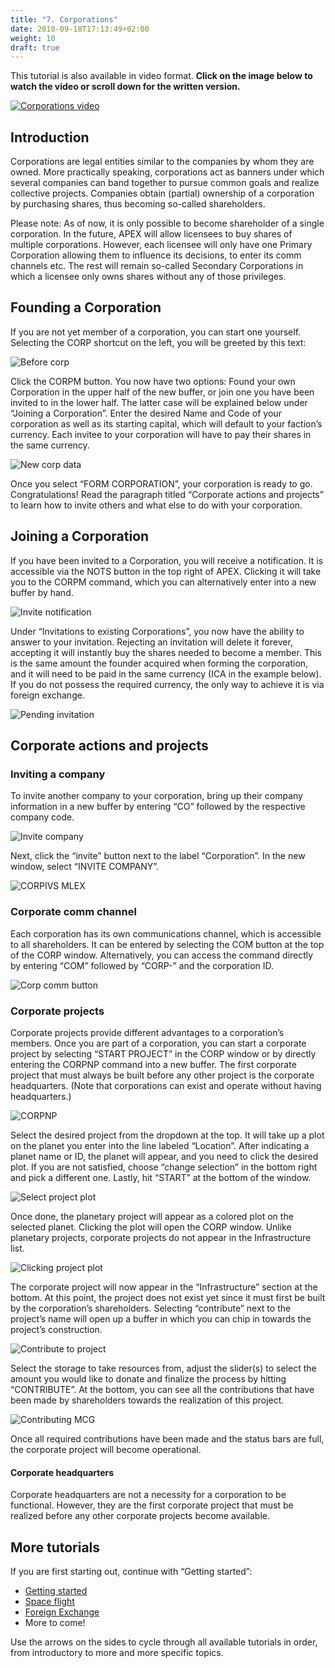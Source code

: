 ```yaml
---
title: "7. Corporations"
date: 2018-09-18T17:13:49+02:00
weight: 10
draft: true
---
```


This tutorial is also available in video format. __Click on the image below to watch the video or scroll down for the written version.__

[![Corporations video](thumbnail-tutorial-6.jpg)](https://youtu.be/xxxxxxxxxxxxxxxx)

## Introduction

Corporations are legal entities similar to the companies by whom they are owned. More practically speaking, corporations act as banners under which several companies can band together to pursue common goals and realize collective projects. Companies obtain (partial) ownership of a corporation by purchasing shares, thus becoming so-called shareholders.

Please note: As of now, it is only possible to become shareholder of a single corporation. In the future, APEX will allow licensees to buy shares of multiple corporations. However, each licensee will only have one Primary Corporation allowing them to influence its decisions, to enter its comm channels etc. The rest will remain so-called Secondary Corporations in which a licensee only owns shares without any of those privileges.

## Founding a Corporation

If you are not yet member of a corporation, you can start one yourself. Selecting the CORP shortcut on the left, you will be greeted by this text:

![Before corp](before-corp.png)

Click the CORPM button. You now have two options: Found your own Corporation in the upper half of the new buffer, or join one you have been invited to in the lower half. The latter case will be explained below under “Joining a Corporation”. Enter the desired Name and Code of your corporation as well as its starting capital, which will default to your faction’s currency. Each invitee to your corporation will have to pay their shares in the same currency.

![New corp data](new-corp-data.png)

Once you select “FORM CORPORATION”, your corporation is ready to go. Congratulations! Read the paragraph titled “Corporate actions and projects” to learn how to invite others and what else to do with your corporation.

## Joining a Corporation

If you have been invited to a Corporation, you will receive a notification. It is accessible via the NOTS button in the top right of APEX. Clicking it will take you to the CORPM command, which you can alternatively enter into a new buffer by hand. 

![Invite notification](invite-notification.png)

Under “Invitations to existing Corporations”, you now have the ability to answer to your invitation. Rejecting an invitation will delete it forever, accepting it will instantly buy the shares needed to become a member. This is the same amount the founder acquired when forming the corporation, and it will need to be paid in the same currency (ICA in the example below). If you do not possess the required currency, the only way to achieve it is via foreign exchange.

![Pending invitation](pending-invitation.png)

## Corporate actions and projects

### Inviting a company

To invite another company to your corporation, bring up their company information in a new buffer by entering “CO” followed by the respective company code. 

![Invite company](invite-company.png)

Next, click the “invite” button next to the label “Corporation”. In the new window, select “INVITE COMPANY”.

![CORPIVS MLEX](corpivs-millex.png)

### Corporate comm channel

Each corporation has its own communications channel, which is accessible to all shareholders. It can be entered by selecting the COM button at the top of the CORP window. Alternatively, you can access the command directly by entering “COM” followed by “CORP-” and the corporation ID.

![Corp comm button](corp-comm-button.png)

### Corporate projects

Corporate projects provide different advantages to a corporation’s members. Once you are part of a corporation, you can start a corporate project by selecting “START PROJECT” in the CORP window or by directly entering the CORPNP command into a new buffer. The first corporate project that must always be built before any other project is the corporate headquarters. (Note that corporations can exist and operate without having headquarters.)

![CORPNP](corpnp.png)

Select the desired project from the dropdown at the top. It will take up a plot on the planet you enter into the line labeled “Location”. After indicating a planet name or ID, the planet will appear, and you need to click the desired plot. If you are not satisfied, choose “change selection” in the bottom right and pick a different one. Lastly, hit “START” at the bottom of the window.

![Select project plot](select-project-plot.png)

Once done, the planetary project will appear as a colored plot on the selected planet. Clicking the plot will open the CORP window. Unlike planetary projects, corporate projects do not appear in the Infrastructure list.

![Clicking project plot](clicking-project-plot.gif)

The corporate project will now appear in the “Infrastructure” section at the bottom. At this point, the project does not exist yet since it must first be built by the corporation’s shareholders. Selecting “contribute” next to the project’s name will open up a buffer in which you can chip in towards the project’s construction. 

![Contribute to project](contribute-to-project.png)

Select the storage to take resources from, adjust the slider(s) to select the amount you would like to donate and finalize the process by hitting “CONTRIBUTE”. At the bottom, you can see all the contributions that have been made by shareholders towards the realization of this project. 

![Contributing MCG](contributing-mcg.png)

Once all required contributions have been made and the status bars are full, the corporate project will become operational.

#### Corporate headquarters

Corporate headquarters are not a necessity for a corporation to be functional. However, they are the first corporate project that must be realized before any other corporate projects become available.


## More tutorials

If you are first starting out, continue with “Getting started”:  
* [Getting started](LINK)  
* [Space flight](LINK)  
* [Foreign Exchange](LINK)  
* More to come!

Use the arrows on the sides to cycle through all available tutorials in order, from introductory to more and more specific topics.